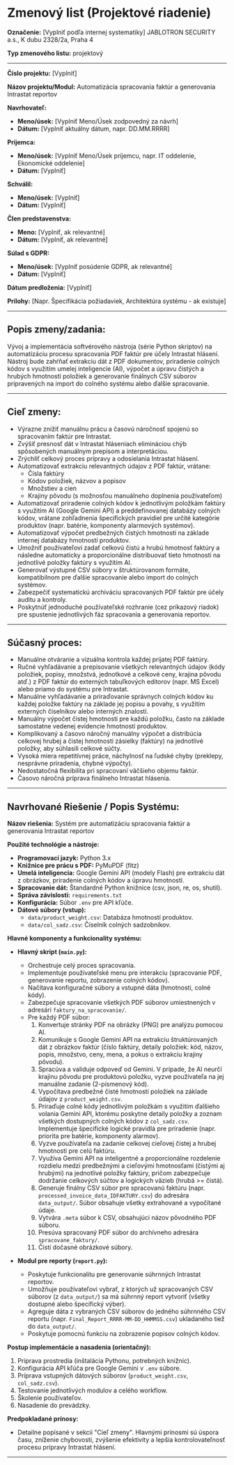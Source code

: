 # Zmenový list (Projektové riadenie)

**Označenie:** [Vyplniť podľa internej systematiky]
JABLOTRON SECURITY a.s., K dubu 2328/2a, Praha 4

**Typ zmenového listu:** projektový

---

**Číslo projektu:** [Vyplniť]

**Názov projektu/Modul:** Automatizácia spracovania faktúr a generovania Intrastat reportov

**Navrhovateľ:**
*   **Meno/úsek:** [Vyplniť Meno/Úsek zodpovedný za návrh]
*   **Dátum:** [Vyplniť aktuálny dátum, napr. DD.MM.RRRR]

**Príjemca:**
*   **Meno/úsek:** [Vyplniť Meno/Úsek príjemcu, napr. IT oddelenie, Ekonomické oddelenie]
*   **Dátum:** [Vyplniť]

**Schválil:**
*   **Meno/úsek:** [Vyplniť]
*   **Dátum:** [Vyplniť]

**Člen predstavenstva:**
*   **Meno:** [Vyplniť, ak relevantné]
*   **Dátum:** [Vyplniť, ak relevantné]

**Súlad s GDPR:**
*   **Meno/úsek:** [Vyplniť posúdenie GDPR, ak relevantné]
*   **Dátum:** [Vyplniť]

**Dátum predloženia:** [Vyplniť]

**Prílohy:** [Napr. Špecifikácia požiadaviek, Architektúra systému - ak existuje]

---

## Popis zmeny/zadania:

Vývoj a implementácia softvérového nástroja (série Python skriptov) na automatizáciu procesu spracovania PDF faktúr pre účely Intrastat hlásení. Nástroj bude zahŕňať extrakciu dát z PDF dokumentov, priradenie colných kódov s využitím umelej inteligencie (AI), výpočet a úpravu čistých a hrubých hmotností položiek a generovanie finálnych CSV súborov pripravených na import do colného systému alebo ďalšie spracovanie.

---

## Cieľ zmeny:

*   Výrazne znížiť manuálnu prácu a časovú náročnosť spojenú so spracovaním faktúr pre Intrastat.
*   Zvýšiť presnosť dát v Intrastat hláseniach elimináciou chýb spôsobených manuálnym prepisom a interpretáciou.
*   Zrýchliť celkový proces prípravy a odosielania Intrastat hlásení.
*   Automatizovať extrakciu relevantných údajov z PDF faktúr, vrátane:
    *   Čísla faktúry
    *   Kódov položiek, názvov a popisov
    *   Množstiev a cien
    *   Krajiny pôvodu (s možnosťou manuálneho doplnenia používateľom)
*   Automatizovať priradenie colných kódov k jednotlivým položkám faktúry s využitím AI (Google Gemini API) a preddefinovanej databázy colných kódov, vrátane zohľadnenia špecifických pravidiel pre určité kategórie produktov (napr. batérie, komponenty alarmových systémov).
*   Automatizovať výpočet predbežných čistých hmotností na základe internej databázy hmotností produktov.
*   Umožniť používateľovi zadať celkovú čistú a hrubú hmotnosť faktúry a následne automaticky a proporcionálne distribuovať tieto hmotnosti na jednotlivé položky faktúry s využitím AI.
*   Generovať výstupné CSV súbory v štruktúrovanom formáte, kompatibilnom pre ďalšie spracovanie alebo import do colných systémov.
*   Zabezpečiť systematickú archiváciu spracovaných PDF faktúr pre účely auditu a kontroly.
*   Poskytnúť jednoduché používateľské rozhranie (cez príkazový riadok) pre spustenie jednotlivých fáz spracovania a generovania reportov.

---

## Súčasný proces:

*   Manuálne otváranie a vizuálna kontrola každej prijatej PDF faktúry.
*   Ručné vyhľadávanie a prepisovanie všetkých relevantných údajov (kódy položiek, popisy, množstvá, jednotkové a celkové ceny, krajina pôvodu atď.) z PDF faktúr do externých tabuľkových editorov (napr. MS Excel) alebo priamo do systému pre Intrastat.
*   Manuálne vyhľadávanie a priraďovanie správnych colných kódov ku každej položke faktúry na základe jej popisu a povahy, s využitím externých číselníkov alebo interných znalostí.
*   Manuálny výpočet čistej hmotnosti pre každú položku, často na základe samostatne vedenej evidencie hmotností produktov.
*   Komplikovaný a časovo náročný manuálny výpočet a distribúcia celkovej hrubej a čistej hmotnosti zásielky (faktúry) na jednotlivé položky, aby súhlasili celkové súčty.
*   Vysoká miera repetitívnej práce, náchylnosť na ľudské chyby (preklepy, nesprávne priradenia, chybné výpočty).
*   Nedostatočná flexibilita pri spracovaní väčšieho objemu faktúr.
*   Časovo náročná príprava finálneho Intrastat hlásenia.

---

## Navrhované Riešenie / Popis Systému:

**Názov riešenia:** Systém pre automatizáciu spracovania faktúr a generovania Intrastat reportov

**Použité technológie a nástroje:**
*   **Programovací jazyk:** Python 3.x
*   **Knižnice pre prácu s PDF:** PyMuPDF (fitz)
*   **Umelá inteligencia:** Google Gemini API (modely Flash) pre extrakciu dát z obrázkov, priradenie colných kódov a úpravu hmotností.
*   **Spracovanie dát:** Štandardné Python knižnice (csv, json, re, os, shutil).
*   **Správa závislostí:** `requirements.txt`
*   **Konfigurácia:** Súbor `.env` pre API kľúče.
*   **Dátové súbory (vstup):**
    *   `data/product_weight.csv`: Databáza hmotností produktov.
    *   `data/col_sadz.csv`: Číselník colných sadzobníkov.

**Hlavné komponenty a funkcionality systému:**

*   **Hlavný skript (`main.py`):**
    *   Orchestruje celý proces spracovania.
    *   Implementuje používateľské menu pre interakciu (spracovanie PDF, generovanie reportu, zobrazenie colných kódov).
    *   Načítava konfiguračné súbory a vstupné dáta (hmotnosti, colné kódy).
    *   Zabezpečuje spracovanie všetkých PDF súborov umiestnených v adresári `faktury_na_spracovanie/`.
    *   Pre každý PDF súbor:
        1.  Konvertuje stránky PDF na obrázky (PNG) pre analýzu pomocou AI.
        2.  Komunikuje s Google Gemini API na extrakciu štruktúrovaných dát z obrázkov faktúr (číslo faktúry, detaily položiek: kód, názov, popis, množstvo, ceny, mena, a pokus o extrakciu krajiny pôvodu).
        3.  Spracúva a validuje odpoveď od Gemini. V prípade, že AI neurčí krajinu pôvodu pre produktovú položku, vyzve používateľa na jej manuálne zadanie (2-písmenový kód).
        4.  Vypočítava predbežné čisté hmotnosti položiek na základe údajov z `product_weight.csv`.
        5.  Priraďuje colné kódy jednotlivým položkám s využitím ďalšieho volania Gemini API, ktorému poskytne detaily položky a zoznam všetkých dostupných colných kódov z `col_sadz.csv`. Implementuje špecifické logické pravidlá pre priradenie (napr. priorita pre batérie, komponenty alarmov).
        6.  Vyzve používateľa na zadanie celkovej cieľovej čistej a hrubej hmotnosti pre celú faktúru.
        7.  Využíva Gemini API na inteligentné a proporcionálne rozdelenie rozdielu medzi predbežnými a cieľovými hmotnosťami (čistými aj hrubými) na jednotlivé položky faktúry, pričom zabezpečuje dodržanie celkových súčtov a logických väzieb (hrubá >= čistá).
        8.  Generuje finálny CSV súbor pre spracovanú faktúru (napr. `processed_invoice_data_IDFAKTURY.csv`) do adresára `data_output/`. Súbor obsahuje všetky extrahované a vypočítané údaje.
        9.  Vytvára `.meta` súbor k CSV, obsahujúci názov pôvodného PDF súboru.
        10. Presúva spracovaný PDF súbor do archívneho adresára `spracovane_faktury/`.
        11. Čistí dočasné obrázkové súbory.

*   **Modul pre reporty (`report.py`):**
    *   Poskytuje funkcionalitu pre generovanie súhrnných Intrastat reportov.
    *   Umožňuje používateľovi vybrať, z ktorých už spracovaných CSV súborov (z `data_output/`) sa má súhrnný report vytvoriť (všetky dostupné alebo špecifický výber).
    *   Agreguje dáta z vybraných CSV súborov do jedného súhrnného CSV reportu (napr. `Final_Report_RRRR-MM-DD_HHMMSS.csv`) ukladaného tiež do `data_output/`.
    *   Poskytuje pomocnú funkciu na zobrazenie popisov colných kódov.

**Postup implementácie a nasadenia (orientačný):**
1.  Príprava prostredia (inštalácia Pythonu, potrebných knižníc).
2.  Konfigurácia API kľúča pre Google Gemini v `.env` súbore.
3.  Príprava vstupných dátových súborov (`product_weight.csv`, `col_sadz.csv`).
4.  Testovanie jednotlivých modulov a celého workflow.
5.  Školenie používateľov.
6.  Nasadenie do prevádzky.

**Predpokladané prínosy:**
*   Detailne popísané v sekcii "Cieľ zmeny". Hlavnými prínosmi sú úspora času, zníženie chybovosti, zvýšenie efektivity a lepšia kontrolovateľnosť procesu prípravy Intrastat hlásení.

--- 